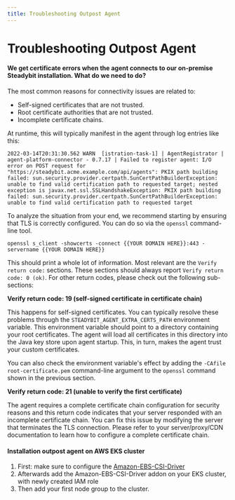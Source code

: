 ```yaml
---
title: Troubleshooting Outpost Agent
---
```


# Troubleshooting Outpost Agent

#### We get certificate errors when the agent connects to our on-premise Steadybit installation. What do we need to do?

The most common reasons for connectivity issues are related to:

* Self-signed certificates that are not trusted.
* Root certificate authorities that are not trusted.
* Incomplete certificate chains.

At runtime, this will typically manifest in the agent through log entries like this:

```
2022-03-14T20:31:30.562 WARN  [istration-task-1] | AgentRegistrator | agent-platform-connector - 0.7.17 | Failed to register agent: I/O error on POST request for "https://steadybit.acme.example.com/api/agents": PKIX path building failed: sun.security.provider.certpath.SunCertPathBuilderException: unable to find valid certification path to requested target; nested exception is javax.net.ssl.SSLHandshakeException: PKIX path building failed: sun.security.provider.certpath.SunCertPathBuilderException: unable to find valid certification path to requested target
```

To analyze the situation from your end, we recommend starting by ensuring that TLS is correctly configured. You can do so via the `openssl` command-line tool.

```
openssl s_client -showcerts -connect {{YOUR DOMAIN HERE}}:443 -servername {{YOUR DOMAIN HERE}}
```

This should print a whole lot of information. Most relevant are the `Verify return code:` sections. These sections should always report `Verify return code: 0 (ok)`. For other return codes, please check out the following sub-sections:

**Verify return code: 19 (self-signed certificate in certificate chain)**

This happens for self-signed certificates. You can typically resolve these problems through the `STEADYBIT_AGENT_EXTRA_CERTS_PATH` environment variable. This environment variable should point to a directory containing your root certificates. The agent will load all certificates in this directory into the Java key store upon agent startup. This, in turn, makes the agent trust your custom certificates.

You can also check the environment variable's effect by adding the `-CAfile root-certificate.pem` command-line argument to the `openssl` command shown in the previous section.

**Verify return code: 21 (unable to verify the first certificate)**

The agent requires a complete certificate chain configuration for security reasons and this return code indicates that your server responded with an incomplete certificate chain. You can fix this issue by modifying the server that terminates the TLS connection. Please refer to your server/proxy/CDN documentation to learn how to configure a complete certificate chain.


#### Installation outpost agent on AWS EKS cluster

1. First: make sure to configure the [Amazon-EBS-CSI-Driver](https://docs.aws.amazon.com/eks/latest/userguide/managing-ebs-csi.html#adding-ebs-csi-eks-add-on)
2. Afterwards add the Amazon-EBS-CSI-Driver addon on your EKS cluster, with newly created IAM role
3. Then add your first node group to the cluster.
